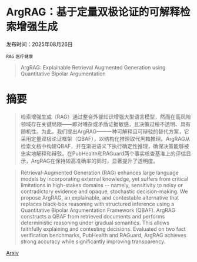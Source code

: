 # ArgRAG：基于定量双极论证的可解释检索增强生成

发布时间：2025年08月26日

`RAG` `医疗健康`

> ArgRAG: Explainable Retrieval Augmented Generation using Quantitative Bipolar Argumentation

# 摘要

> 检索增强生成（RAG）通过整合外部知识增强大型语言模型，然而在高风险领域存在关键局限——即对嘈杂或矛盾证据敏感，且决策过程不透明、具有随机性。为此，我们提出ArgRAG——一种可解释且可辩驳的替代方案，它采用定量双极论证框架（QBAF），以结构化推理取代黑箱推理。ArgRAG从检索文档中构建QBAF，并在渐进语义下执行确定性推理，确保决策能够被忠实地解释和辩驳。在PubHealth和RAGuard两个事实核查基准上的评估显示，ArgRAG在保持较高准确率的同时，显著提升了透明度。

> Retrieval-Augmented Generation (RAG) enhances large language models by incorporating external knowledge, yet suffers from critical limitations in high-stakes domains -- namely, sensitivity to noisy or contradictory evidence and opaque, stochastic decision-making. We propose ArgRAG, an explainable, and contestable alternative that replaces black-box reasoning with structured inference using a Quantitative Bipolar Argumentation Framework (QBAF). ArgRAG constructs a QBAF from retrieved documents and performs deterministic reasoning under gradual semantics. This allows faithfully explaining and contesting decisions. Evaluated on two fact verification benchmarks, PubHealth and RAGuard, ArgRAG achieves strong accuracy while significantly improving transparency.

[Arxiv](https://arxiv.org/abs/2508.20131)